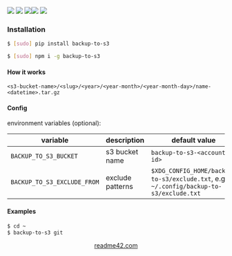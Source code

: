 <!--
https://readme42.com
-->



[![](https://img.shields.io/badge/OS-Unix-blue.svg?longCache=True)]()
[![](https://img.shields.io/pypi/v/backup-to-s3.svg?maxAge=3600)](https://pypi.org/project/backup-to-s3/)
[![](https://img.shields.io/npm/v/backup-to-s3.svg?maxAge=3600)](https://www.npmjs.com/package/backup-to-s3)[![](https://img.shields.io/badge/License-Unlicense-blue.svg?longCache=True)](https://unlicense.org/)
[![](https://github.com/andrewp-as-is/backup-to-s3/workflows/tests42/badge.svg)](https://github.com/andrewp-as-is/backup-to-s3/actions)

### Installation
```bash
$ [sudo] pip install backup-to-s3
```

```bash
$ [sudo] npm i -g backup-to-s3
```

#### How it works
```
<s3-bucket-name>/<slug>/<year>/<year-month>/<year-month-day>/name-<datetime>.tar.gz
```

#### Config
environment variables (optional):

variable|description|default value
-|-|-
`BACKUP_TO_S3_BUCKET`|s3 bucket name| `backup-to-s3-<account-id>`
`BACKUP_TO_S3_EXCLUDE_FROM`|exclude patterns|`$XDG_CONFIG_HOME/backup-to-s3/exclude.txt`, e.g. `~/.config/backup-to-s3/exclude.txt`

#### Examples
```bash
$ cd ~
$ backup-to-s3 git
```

<p align="center">
    <a href="https://readme42.com/">readme42.com</a>
</p>
